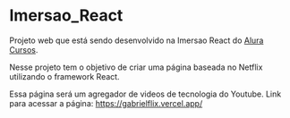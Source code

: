 # Imersao_React

Projeto web que está sendo desenvolvido na Imersao React do 
[Alura Cursos](https://www.alura.com.br/imersao-react "Alura Cursos"). 

Nesse projeto tem o objetivo de criar uma página baseada no Netflix utilizando o framework React. 

Essa página será um agregador de videos de tecnologia do Youtube.
Link para acessar a página: https://gabrielflix.vercel.app/